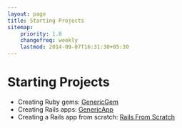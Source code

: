 ```yaml
---
layout: page
title: Starting Projects
sitemap:
    priority: 1.0
    changefreq: weekly
    lastmod: 2014-09-07T16:31:30+05:30
---
```

# Starting Projects
* Creating Ruby gems: [GenericGem](https://github.com/jhsu802701/generic_gem)
* Creating Rails apps: [GenericApp](https://github.com/jhsu802701/generic_app)
* Creating a Rails app from scratch: [Rails From Scratch](rails_from_scratch.html)
